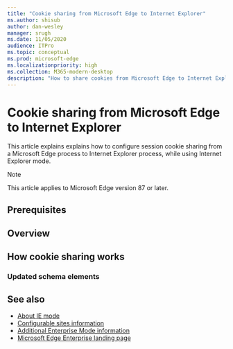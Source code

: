 ```yaml
---
title: "Cookie sharing from Microsoft Edge to Internet Explorer"
ms.author: shisub
author: dan-wesley
manager: srugh
ms.date: 11/05/2020
audience: ITPro
ms.topic: conceptual
ms.prod: microsoft-edge
ms.localizationpriority: high
ms.collection: M365-modern-desktop
description: "How to share cookies from Microsoft Edge to Internet Explorer "
---
```


# Cookie sharing from Microsoft Edge to Internet Explorer

This article explains explains how to configure session cookie sharing from a Microsoft Edge process to Internet Explorer process, while using Internet Explorer mode.

> [!NOTE]
> This article applies to Microsoft Edge version 87 or later.

## Prerequisites

## Overview

## How cookie sharing works

### Updated schema elements


## See also

- [About IE mode](https://docs.microsoft.com/deployedge/edge-ie-mode)
- [Configurable sites information](https://docs.microsoft.com/deployedge/edge-learnmore-configurable-sites-ie-mode)
- [Additional Enterprise Mode information](https://docs.microsoft.com/internet-explorer/ie11-deploy-guide/enterprise-mode-overview-for-ie11)
- [Microsoft Edge Enterprise landing page](https://aka.ms/EdgeEnterprise)